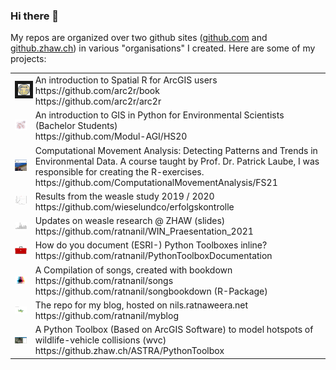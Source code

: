 ### Hi there 👋

My repos are organized over two github sites ([github.com](https://github.com/ratnanil) and [github.zhaw.ch](https://github.zhaw.ch/rata)) in various "organisations" I created. Here are some of my projects:



<table cellpadding="50">
  <tr>
    <td><img src = "images/arc2r.svg" width="100px" border = "5"></td>
    <td>
    An introduction to Spatial R for ArcGIS users <br>
    https://github.com/arc2r/book <br>
    https://github.com/arc2r/arc2r
  </tr>
  <tr>
    <td><img src = "images/coding_in_GIS.png" width="100px"></td>
    <td>
    An introduction to GIS in Python for Environmental Scientists (Bachelor Students) <br>
    https://github.com/Modul-AGI/HS20
    </td> 
  </tr>
  <tr>
    <td><img src = "images/CMA.jpg" width="100px"></td>
    <td>
    Computational Movement Analysis: Detecting Patterns and Trends in Environmental Data. A course taught by Prof. Dr. Patrick Laube, I was responsible for creating the R-exercises. <br>
    https://github.com/ComputationalMovementAnalysis/FS21
    </td> 
  </tr>
  <tr>
    <td><img src = "images/erfolgskontrolle.png" width="100px"></td>
    <td>
    Results from the weasle study 2019 / 2020<br>
    https://github.com/wieselundco/erfolgskontrolle
    </td> 
  </tr>
  </tr>
  <tr>
    <td><img src = "images/nistkastenmonitoring.png" width="100px"></td>
    <td>
    Updates on weasle research @ ZHAW (slides) <br>
    https://github.com/ratnanil/WIN_Praesentation_2021
    </td> 
  </tr>
  <tr>
    <td><img src = "images/toolbox.png" width="100px"></td>
    <td>
    How do you document (ESRI-) Python Toolboxes inline?<br>
    https://github.com/ratnanil/PythonToolboxDocumentation
    </td> 
  </tr> 
  <tr>
    <td><img src = "images/songs.png" width="100px"></td>
    <td>
    A Compilation of songs, created with bookdown<br>
    https://github.com/ratnanil/songs <br>
    https://github.com/ratnanil/songbookdown (R-Package)
    </td> 
  </tr> 
  <tr>
    <td><img src = "images/blog.gif" width="100px"></td>
    <td>
    The repo for my blog, hosted on nils.ratnaweera.net<br>
    https://github.com/ratnanil/myblog
    </td> 
  </tr>   
  <tr>
    <td><img src = "images/wildtierunfaelle.jpg" width="100px"></td>
    <td>
    A Python Toolbox (Based on ArcGIS Software) to model hotspots of wildlife-vehicle collisions (wvc) <br>
    https://github.zhaw.ch/ASTRA/PythonToolbox
    </td> 
  </tr>
  
</table>


<!--
**ratnanil/ratnanil** is a ✨ _special_ ✨ repository because its `README.md` (tdis file) appears on your Gitdub profile.

Here are some ideas to get you started:

- 🔭 I’m currently working on ...
- 🌱 I’m currently learning ...
- 👯 I’m looking to collaborate on ...
- 🤔 I’m looking for help witd ...
- 💬 Ask me about ...
- 📫 How to reach me: ...
- 😄 Pronouns: ...
- ⚡ Fun fact: ...
-->

